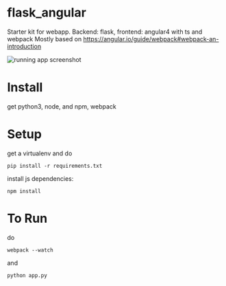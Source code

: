 # flask_angular
Starter kit for webapp. Backend: flask, frontend: angular4 with ts and webpack
Mostly based on https://angular.io/guide/webpack#webpack-an-introduction

![running app screenshot](https://www.dropbox.com/s/p2hfldfe58l98t4/angular_screenshot.png?dl=0)

# Install
get python3, node, and npm, webpack

# Setup
get a virtualenv and do 
```
pip install -r requirements.txt
```
install js dependencies:
```
npm install
```
# To Run
do 
```
webpack --watch
```
and 
```
python app.py
```

